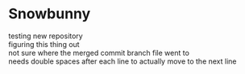 # Snowbunny
testing new repository  
figuring this thing out  
not sure where the merged commit branch file went to  
needs double spaces after each line to actually move to the next line  

